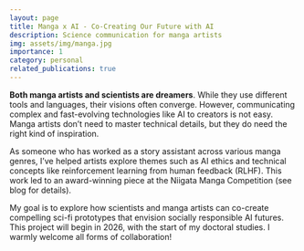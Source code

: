 ```yaml
---
layout: page
title: Manga x AI - Co-Creating Our Future with AI
description: Science communication for manga artists
img: assets/img/manga.jpg
importance: 1
category: personal
related_publications: true
---
```


**Both manga artists and scientists are dreamers**. While they use different tools and languages, their visions often converge. However, communicating complex and fast-evolving technologies like AI to creators is not easy. Manga artists don’t need to master technical details, but they do need the right kind of inspiration.

As someone who has worked as a story assistant across various manga genres, I’ve helped artists explore themes such as AI ethics and technical concepts like reinforcement learning from human feedback (RLHF). This work led to an award-winning piece at the Niigata Manga Competition (see blog for details).

My goal is to explore how scientists and manga artists can co-create compelling sci-fi prototypes that envision socially responsible AI futures. This project will begin in 2026, with the start of my doctoral studies. I warmly welcome all forms of collaboration!
